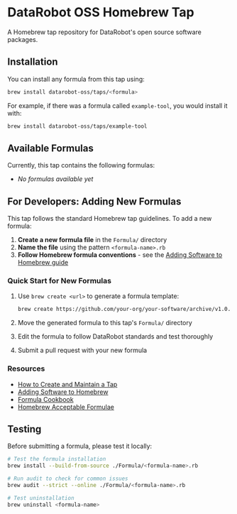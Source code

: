 # DataRobot OSS Homebrew Tap

A Homebrew tap repository for DataRobot's open source software packages.

## Installation

You can install any formula from this tap using:

```bash
brew install datarobot-oss/taps/<formula>
```

For example, if there was a formula called `example-tool`, you would install it with:

```bash
brew install datarobot-oss/taps/example-tool
```

## Available Formulas

Currently, this tap contains the following formulas:

- *No formulas available yet*

## For Developers: Adding New Formulas

This tap follows the standard Homebrew tap guidelines. To add a new formula:

1. **Create a new formula file** in the `Formula/` directory
2. **Name the file** using the pattern `<formula-name>.rb`
3. **Follow Homebrew formula conventions** - see the [Adding Software to Homebrew guide](https://docs.brew.sh/Adding-Software-to-Homebrew)

### Quick Start for New Formulas

1. Use `brew create <url>` to generate a formula template:
   ```bash
   brew create https://github.com/your-org/your-software/archive/v1.0.0.tar.gz
   ```

2. Move the generated formula to this tap's `Formula/` directory

3. Edit the formula to follow DataRobot standards and test thoroughly

4. Submit a pull request with your new formula

### Resources

- [How to Create and Maintain a Tap](https://docs.brew.sh/How-to-Create-and-Maintain-a-Tap)
- [Adding Software to Homebrew](https://docs.brew.sh/Adding-Software-to-Homebrew)
- [Formula Cookbook](https://docs.brew.sh/Formula-Cookbook)
- [Homebrew Acceptable Formulae](https://docs.brew.sh/Acceptable-Formulae)

## Testing

Before submitting a formula, please test it locally:

```bash
# Test the formula installation
brew install --build-from-source ./Formula/<formula-name>.rb

# Run audit to check for common issues
brew audit --strict --online ./Formula/<formula-name>.rb

# Test uninstallation
brew uninstall <formula-name>
```
